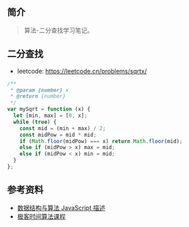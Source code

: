 ## 简介

> 算法-二分查找学习笔记。

## 二分查找

- leetcode: https://leetcode.cn/problems/sqrtx/

```js
/**
 * @param {number} x
 * @return {number}
 */
var mySqrt = function (x) {
  let [min, max] = [0, x];
  while (true) {
    const mid = (min + max) / 2;
    const midPow = mid * mid;
    if (Math.floor(midPow) === x) return Math.floor(mid);
    else if (midPow > x) max = mid;
    else if (midPow < x) min = mid;
  }
};
```

## 参考资料

- [数据结构与算法 JavaScript 描述](https://book.douban.com/subject/25945449/)
- [极客时间算法课程](https://time.geekbang.org/course/intro/100019701)
